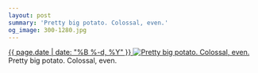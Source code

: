 ```yaml
---
layout: post
summary: 'Pretty big potato. Colossal, even.'
og_image: 300-1280.jpg
---
```


<p>
 <time>
  <a href="/300">
   {{ page.date | date: "%B %-d, %Y" }}
  </a>
 </time>
 <a href="/300">
  <img alt="Pretty big potato. Colossal, even." data-taken="4/2/2014" sizes="(min-width: 700px) 50vw, calc(100vw - 2rem)" src="{{ site.assets_url }}/300-640.jpg" srcset="{{ site.assets_url }}/300-1280.jpg 1280w, {{ site.assets_url }}/300-960.jpg 960w, {{ site.assets_url }}/300-640.jpg 640w, {{ site.assets_url }}/300-320.jpg 320w"/>
 </a>
 <span>
  Pretty big potato. Colossal, even.
 </span>
</p>
